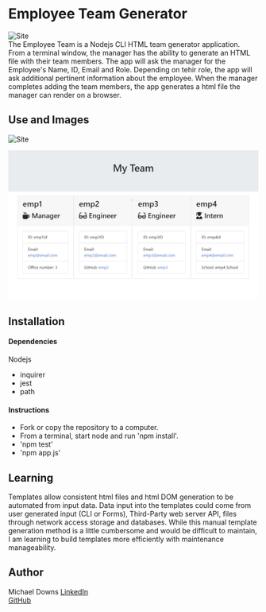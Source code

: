 # Employee Team Generator 
![Site](https://img.shields.io/node/v/employee-team-template)   
The Employee Team is a Nodejs CLI HTML team generator application.  From a terminal window, the manager has the ability to generate an HTML file with their team members.  The app will ask the manager for the Employee's Name, ID, Email and Role.  Depending on tehir role, the app will ask additional pertinent information about the employee.  When the manager completes adding the team members, the app generates a html file the manager can render on a browser.

## Use and Images
![Site](images/team-generator.gif)   

![Site](images/html-screen-shot.jpg)    
     
## Installation
#### Dependencies
Nodejs
- inquirer
- jest
- path
#### Instructions
- Fork or copy the repository to a computer. 
- From a terminal, start node and run 'npm install'.
- 'npm test'
- 'npm app.js'

## Learning
Templates allow consistent html files and html DOM generation to be automated from input data.  Data input into the templates could come from user generated input (CLI or Forms), Third-Party web server API, files through network access storage and databases.  While this manual template generation method is a little cumbersome and would be difficult to maintain, I am learning to build templates more efficiently with maintenance manageability.

## Author
Michael Downs
[LinkedIn](http://www.linkedin.com/in/michaeldownssj)  
[GitHub](https://chindowns.github.io/) 